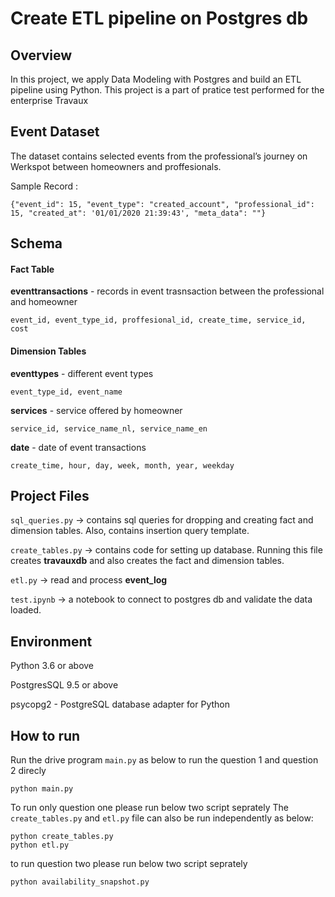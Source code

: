 
# Create ETL pipeline on Postgres db

## **Overview**
In this project, we apply Data Modeling with Postgres and build an ETL pipeline using Python. This project is a part of pratice test performed for the enterprise Travaux


## **Event Dataset**
The dataset contains selected events from the professional’s journey on Werkspot between homeowners and proffesionals.


Sample Record :
```
{"event_id": 15, "event_type": "created_account", "professional_id": 15, "created_at": '01/01/2020 21:39:43', "meta_data": ""}
```


## Schema

#### Fact Table 
**eventtransactions** - records in event trasnsaction between the professional and homeowner

```
event_id, event_type_id, proffesional_id, create_time, service_id, cost
```

#### Dimension Tables
**eventtypes**  - different event types
```
event_type_id, event_name
```
**services**  - service offered by homeowner
```
service_id, service_name_nl, service_name_en
```
**date**  - date of event transactions
```
create_time, hour, day, week, month, year, weekday
```


## Project Files

```sql_queries.py``` -> contains sql queries for dropping and  creating fact and dimension tables. Also, contains insertion query template.

```create_tables.py``` -> contains code for setting up database. Running this file creates **travauxdb** and also creates the fact and dimension tables. 

```etl.py``` -> read and process **event_log** 

```test.ipynb``` -> a notebook to connect to postgres db and validate the data loaded.

## Environment 
Python 3.6 or above

PostgresSQL 9.5 or above

psycopg2 - PostgreSQL database adapter for Python


## How to run

Run the drive program ```main.py``` as below to run the question 1 and question 2 direcly
```
python main.py
``` 

To run only question one please run below two script seprately
The ```create_tables.py``` and ```etl.py``` file can also be run independently as below:
```
python create_tables.py 
python etl.py 
```

to run question two please run below two script seprately
```
python availability_snapshot.py
``` 



